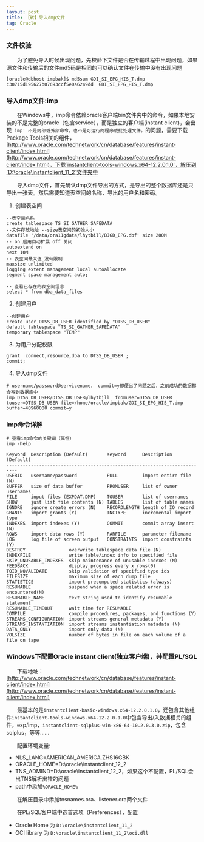 ```yaml
---
layout: post
title: 【转】导入dmp文件
tag: Oracle
---
```


### 文件校验
　　为了避免导入时候出现问题，先校验下文件是否在传输过程中出现问题，如果源文件和传输后的文件md5码是相同的可以确认文件在传输中没有出现问题
```
[oracle@dbhost impbak]$ md5sum GDI_SI_EPG_HIS_T.dmp
c30715d195627b07693ccf5e0a6249dd  GDI_SI_EPG_HIS_T.dmp
```

### 导入dmp文件:imp
　　在Windows中，imp命令依赖oracle客户端bin文件夹中的命令，如果本地安装的不是完整的oracle（包含service），而是独立的客户端(instant client)，会出现`'imp' 不是内部或外部命令，也不是可运行的程序或批处理文件。`的问题，需要下载Package Tools相关的组件，[http://www.oracle.com/technetwork/cn/database/features/instant-client/index.html](http://www.oracle.com/technetwork/cn/database/features/instant-client/index.html)，下载`instantclient-tools-windows.x64-12.2.0.1.0`，解压到`D:\oracle\instantclient_11_2`文件夹中

　　导入dmp文件，首先确认dmp文件导出的方式，是导出的整个数据库还是只导出一张表。然后需要知道表空间的名称，导出的用户名和密码。

1. 创建表空间
```
--表空间名称
create tablespace TS_SI_GATHER_SAFEDATA
--文件存放地址 --size表空间的初始大小
datafile '/data/ora11gdata/lhytbill/BJGD_EPG.dbf' size 200M
-- on 启用自动扩展 off 关闭
autoextend on 
next 10M
-- 表空间最大值 没有限制
maxsize unlimited 
logging extent management local autoallocate
segment space management auto;

-- 查看已存在的表空间信息
select * from dba_data_files
```
2. 创建用户
```
--创建用户
create user DTSS_DB_USER identified by "DTSS_DB_USER"
default tablespace "TS_SI_GATHER_SAFEDATA"
temporary tablespace "TEMP"
```
3. 为用户分配权限
```
grant  connect,resource,dba to DTSS_DB_USER ;
commit;
```
4. 导入dmp文件
```
# username/password@servicename， commit=y即便出了问题之后，之前成功的数据都会写到数据库中
imp DTSS_DB_USER/DTSS_DB_USER@lhytbill  fromuser=DTSS_DB_USER touser=DTSS_DB_USER file=/home/oracle/impbak/GDI_SI_EPG_HIS_T.dmp buffer=40960000 commit=y
```

### imp命令详解

```
# 查看imp命令的关键词（属性）
imp -help

Keyword  Description (Default)       Keyword      Description (Default)
--------------------------------------------------------------------------
USERID   username/password           FULL         import entire file (N)
BUFFER   size of data buffer         FROMUSER     list of owner usernames
FILE     input files (EXPDAT.DMP)    TOUSER       list of usernames
SHOW     just list file contents (N) TABLES       list of table names
IGNORE   ignore create errors (N)    RECORDLENGTH length of IO record
GRANTS   import grants (Y)           INCTYPE      incremental import type
INDEXES  import indexes (Y)          COMMIT       commit array insert (N)
ROWS     import data rows (Y)        PARFILE      parameter filename
LOG      log file of screen output   CONSTRAINTS  import constraints (Y)
DESTROY                overwrite tablespace data file (N)
INDEXFILE              write table/index info to specified file
SKIP_UNUSABLE_INDEXES  skip maintenance of unusable indexes (N)
FEEDBACK               display progress every x rows(0)
TOID_NOVALIDATE        skip validation of specified type ids 
FILESIZE               maximum size of each dump file
STATISTICS             import precomputed statistics (always)
RESUMABLE              suspend when a space related error is encountered(N)
RESUMABLE_NAME         text string used to identify resumable statement
RESUMABLE_TIMEOUT      wait time for RESUMABLE 
COMPILE                compile procedures, packages, and functions (Y)
STREAMS_CONFIGURATION  import streams general metadata (Y)
STREAMS_INSTANTIATION  import streams instantiation metadata (N)
DATA_ONLY              import only data (N)
VOLSIZE                number of bytes in file on each volume of a file on tape
```

### Windows下配置Oracle instant client(独立客户端)，并配置PL/SQL
　　下载地址：[http://www.oracle.com/technetwork/cn/database/features/instant-client/index.html](http://www.oracle.com/technetwork/cn/database/features/instant-client/index.html)

　　最基本的是`instantclient-basic-windows.x64-12.2.0.1.0`，还包含其他组件`instantclient-tools-windows.x64-12.2.0.1.0`中包含导出/入数据相关的组件，exp/imp，`instantclient-sqlplus-win-x86-64-10.2.0.3.0.zip`，包含sqlplus，等等……

　　配置环境变量:
* NLS_LANG=AMERICAN_AMERICA.ZHS16GBK
* ORACLE_HOME=D:\oracle\instantclient_12_2
* TNS_ADMIND=D:\oracle\instantclient_12_2，如果这个不配置，PL/SQL会出TNS解析出错的问题
* path中添加`%ORACLE_HOME%`

　　在解压目录中添加tnsnames.ora、listener.ora两个文件

　　在PL/SQL客户端中选首选项（Preferences），配置
* Oracle Home 为 `D:\oracle\instantclient_11_2`
* OCI library 为 `D:\oracle\instantclient_11_2\oci.dll`